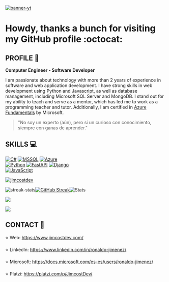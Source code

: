 [![banner-yt](https://user-images.githubusercontent.com/53100460/254561844-6471bed7-ba32-4d66-b05f-007da9a95620.jpg)](https://www.youtube.com/@ronaldo-jimenez)

# Howdy, thanks a bunch for visiting my GitHub profile :octocat:

## PROFILE :necktie:
<!-- Introducción y descripción personal -->
**Computer Engineer - Software Developer**

I am passionate about technology with more than 2 years of experience in software and web application development. I have strong skills in web development using Python and Javascript, as well as database management, including Microsoft SQL Server and MongoDB. I stand out for my ability to teach and serve as a mentor, which has led me to work as a programming teacher and tutor. Additionally, I am certified in [Azure Fundamentals](https://www.credly.com/badges/e8c1f177-3d1f-4496-9461-1b468ed30b4b/linked_in?t=rpev2s) by Microsoft.

> "No soy un experto (aún), pero sí un curioso con conocimiento, siempre con ganas de aprender."
## SKILLS :computer:

<!-- Escudos de habilidades y tecnologías -->
[![C#](https://img.shields.io/badge/.NET-5c2992?style=for-the-badge&logo=dotnet&logoColor=white&labelColor=101010)]()
[![MSSQL](https://img.shields.io/badge/SQL%20Server-df0527?style=for-the-badge&logo=microsoft-sql-server&logoColor=white&labelColor=101010)]()
[![Azure](https://img.shields.io/badge/Azure-39ccf4?style=for-the-badge&logo=microsoft-azure&logoColor=white&labelColor=101010)]()
</br>
[![Python](https://img.shields.io/badge/Python-1f425f?style=for-the-badge&logo=python&logoColor=white&labelColor=101010)]()
[![FastAPI](https://img.shields.io/badge/FastAPI-00599C?style=for-the-badge&logo=fastapi&logoColor=white&labelColor=101010)](https://fastapi.tiangolo.com/)
[![Django](https://img.shields.io/badge/Django-00599C?style=for-the-badge&logo=django&logoColor=white&labelColor=101010&color=4CAF50)](https://www.djangoproject.com/)
</br>
[![JavaScript](https://img.shields.io/badge/JavaScript-F7DF1E?style=for-the-badge&logo=javascript&logoColor=white&labelColor=101010)]()
</br>


<!-- Trofeos y estadísticas de GitHub -->
<p align="left"> <a href="https://github.com/ryo-ma/github-profile-trophy"><img src="https://github-profile-trophy.vercel.app/?username=JimcostDev&&theme=github_dark" alt="jimcostdev" /></a> </p>

<!-- stats and streak-stats -->
<div style="display: flex; flex-direction: row;">
  <img src="https://github-readme-streak-stats.herokuapp.com/?user=JimcostDev&theme=github_dark" alt="streak-stats">
 <a href="https://git.io/streak-stats"><img src="https://streak-stats.demolab.com?user=JimcostDev&theme=vue&hide_border=true" alt="GitHub Streak" /></a>
  <img src="https://github-profile-summary-cards.vercel.app/api/cards/stats?username=JimcostDev&theme=github_dark" alt="Stats">
</div>

<!-- top langs -->
![](https://github-readme-stats.vercel.app/api/top-langs?username=JimcostDev&show_icons=true&locale=en&layout=compact&theme=github_dark) 

<!-- profile-views -->
![](https://komarev.com/ghpvc/?username=JimcostDev)

## CONTACT :handshake:

<!-- Enlaces de contacto -->
:star:  Web: https://www.jimcostdev.com/

:star:  LinkedIn: https://www.linkedin.com/in/ronaldo-jimenez/

:star: Microsoft: https://docs.microsoft.com/es-es/users/ronaldo-jimenez/

:star: Platzi: https://platzi.com/p/JimcostDev/
